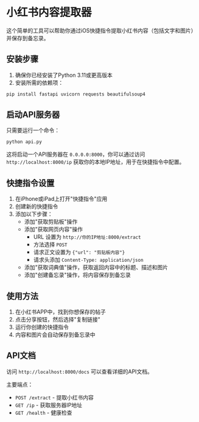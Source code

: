 # 小红书内容提取器

这个简单的工具可以帮助你通过iOS快捷指令提取小红书内容（包括文字和图片）并保存到备忘录。

## 安装步骤

1. 确保你已经安装了Python 3.11或更高版本
2. 安装所需的依赖项：

```bash
pip install fastapi uvicorn requests beautifulsoup4
```

## 启动API服务器

只需要运行一个命令：

```bash
python api.py
```

这将启动一个API服务器在 `0.0.0.0:8000`，你可以通过访问 `http://localhost:8000/ip` 获取你的本地IP地址，用于在快捷指令中配置。

## 快捷指令设置

1. 在iPhone或iPad上打开"快捷指令"应用
2. 创建新的快捷指令
3. 添加以下步骤：
   - 添加"获取剪贴板"操作
   - 添加"获取网页内容"操作
      - URL 设置为 `http://你的IP地址:8000/extract`
      - 方法选择 `POST`
      - 请求正文设置为 `{"url": "剪贴板内容"}`
      - 请求头添加 `Content-Type: application/json`
   - 添加"获取词典值"操作，获取返回内容中的标题、描述和图片
   - 添加"创建备忘录"操作，将内容保存到备忘录

## 使用方法

1. 在小红书APP中，找到你想保存的帖子
2. 点击分享按钮，然后选择"复制链接"
3. 运行你创建的快捷指令
4. 内容和图片会自动保存到备忘录中

## API文档

访问 `http://localhost:8000/docs` 可以查看详细的API文档。

主要端点：
- `POST /extract` - 提取小红书内容
- `GET /ip` - 获取服务器IP地址
- `GET /health` - 健康检查 
